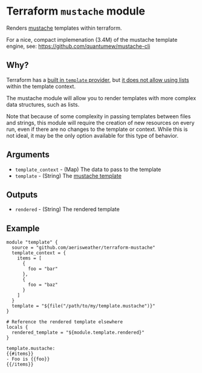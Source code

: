 # Terraform `mustache` module

Renders [mustache](https://mustache.github.io/) templates within terraform. 

For a nice, compact implemenation (3.4M) of the mustache template engine, see: https://github.com/quantumew/mustache-cli

## Why?

Terraform has a [built in `template` provider](https://www.terraform.io/docs/providers/template/index.html), but [it does not allow using lists](https://github.com/hashicorp/terraform/issues/9368) within the template context.

The mustache module will allow you to render templates with more complex data structures, such as lists.

Note that because of some complexity in passing templates between files and strings, this module will require the creation of new resources on every run, even if there are no changes to the template or context. While this is not ideal, it may be the only option available for this type of behavior.

## Arguments

- `template_context` - (Map) The data to pass to the template  
- `template` - (String) The [mustache template](https://mustache.github.io/mustache.5.html)

## Outputs

- `rendered` - (String) The rendered template

## Example

```hcl-terraform
module "template" {
  source = "github.com/aerisweather/terraform-mustache"
  template_context = {
    items = [
      {
        foo = "bar"
      },
      {
        foo = "baz"
      }
    ]
  }
  template = "${file("/path/to/my/template.mustache")}"
}

# Reference the rendered template elsewhere
locals {
  rendered_template = "${module.template.rendered}"
}
```

```
template.mustache:
{{#items}}
- Foo is {{foo}}
{{/items}}
```
